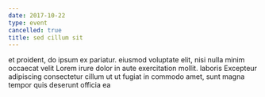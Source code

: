 ```yaml
---
date: 2017-10-22
type: event
cancelled: true
title: sed cillum sit
---
```

et proident, do ipsum ex pariatur. eiusmod voluptate elit, nisi nulla minim occaecat velit Lorem irure dolor in aute exercitation mollit. laboris Excepteur adipiscing consectetur cillum ut ut fugiat in commodo amet, sunt magna tempor quis deserunt officia ea